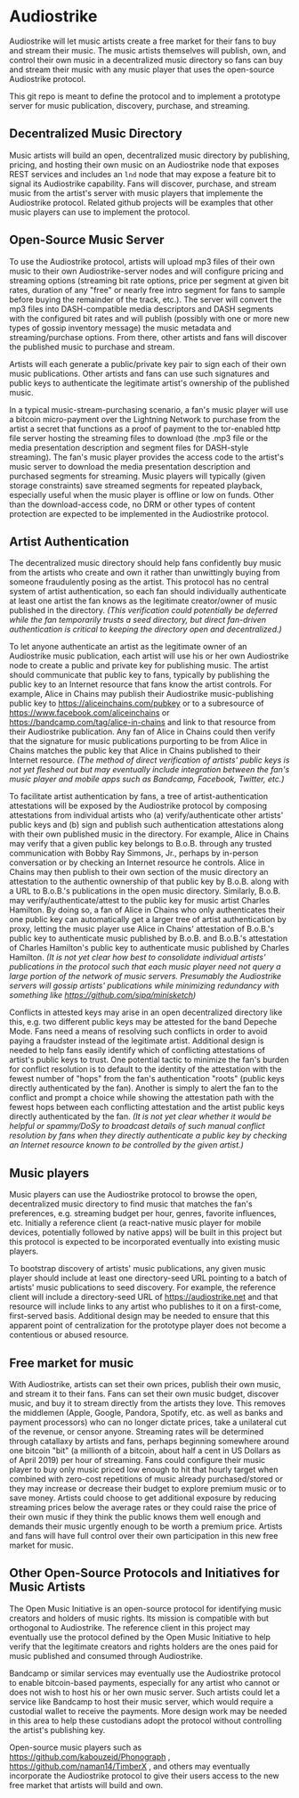 # Audiostrike

Audiostrike will let music artists create a free market for their fans to buy and stream their music. The music artists themselves will publish, own, and control their own music in a decentralized music directory so fans can buy and stream their music with any music player that uses the open-source Audiostrike protocol.

This git repo is meant to define the protocol and to implement a prototype server for music publication, discovery, purchase, and streaming.

## Decentralized Music Directory

Music artists will build an open, decentralized music directory by publishing, pricing, and hosting their own music on an Audiostrike node that exposes REST services and includes an `lnd` node that may expose a feature bit to signal its Audiostrike capability. Fans will discover, purchase, and stream music from the artist's server with music players that implemente the Audiostrike protocol. Related github projects will be examples that other music players can use to implement the protocol.

## Open-Source Music Server

To use the Audiostrike protocol, artists will upload mp3 files of their own music to their own Audiostrike-server nodes and will configure pricing and streaming options (streaming bit rate options, price per segment at given bit rates, duration of any "free" or nearly free intro segment for fans to sample before buying the remainder of the track, etc.). The server will convert the mp3 files into DASH-compatible media descriptors and DASH segments with the configured bit rates and will publish (possibly with one or more new types of gossip inventory message) the music metadata and streaming/purchase options. From there, other artists and fans will discover the published music to purchase and stream.

Artists will each generate a public/private key pair to sign each of their own music publications. Other artists and fans can use such signatures and public keys to authenticate the legitimate artist's ownership of the published music.

In a typical music-stream-purchasing scenario, a fan's music player will use a bitcoin micro-payment over the Lightning Network to purchase from the artist a secret that functions as a proof of payment to the tor-enabled http file server hosting the streaming files to download (the .mp3 file or the media presentation description and segment files for DASH-style streaming). The fan's music player provides the access code to the artist's music server to download the media presentation description and purchased segments for streaming. Music players will typically (given storage constraints) save streamed segments for repeated playback, especially useful when the music player is offline or low on funds. Other than the download-access code, no DRM or other types of content protection are expected to be implemented in the Audiostrike protocol.

## Artist Authentication

The decentralized music directory should help fans confidently buy music from the artists who create and own it rather than unwittingly buying from someone fraudulently posing as the artist. This protocol has no central system of artist authentication, so each fan should individually authenticate at least one artist the fan knows as the legitimate creator/owner of music published in the directory. *(This verification could potentially be deferred while the fan temporarily trusts a seed directory, but direct fan-driven authentication is critical to keeping the directory open and decentralized.)*

To let anyone authenticate an artist as the legitimate owner of an Audiostrike music publication, each artist will use his or her own Audiostrike node to create a public and private key for publishing music. The artist should communicate that public key to fans, typically by publishing the public key to an Internet resource that fans know the artist controls. For example, Alice in Chains may publish their Audiostrike music-publishing public key to https://aliceinchains.com/pubkey or to a subresource of https://www.facebook.com/aliceinchains or https://bandcamp.com/tag/alice-in-chains and link to that resource from their Audiostrike publication. Any fan of Alice in Chains could then verify that the signature for music publications purporting to be from Alice in Chains matches the public key that Alice in Chains published to their Internet resource. *(The method of direct verification of artists' public keys is not yet fleshed out but may eventually include integration between the fan's music player and mobile apps such as Bandcamp, Facebook, Twitter, etc.)*

To facilitate artist authentication by fans, a tree of artist-authentication attestations will be exposed by the Audiostrike protocol by composing attestations from individual artists who (a) verify/authenticate other artists' public keys and (b) sign and publish such authentication attestations along with their own published music in the directory. For example, Alice in Chains may verify that a given public key belongs to B.o.B. through any trusted communication with Bobby Ray Simmons, Jr., perhaps by in-person conversation or by checking an Internet resource he controls. Alice in Chains may then publish to their own section of the music directory an attestation to the authentic ownership of that public key by B.o.B. along with a URL to B.o.B.'s publications in the open music directory. Similarly, B.o.B. may verify/authenticate/attest to the public key for music artist Charles Hamilton. By doing so, a fan of Alice in Chains who only authenticates their one public key can automatically get a larger tree of artist authentication by proxy, letting the music player use Alice in Chains' attestation of B.o.B.'s public key to authenticate music published by B.o.B. and B.o.B.'s attestation of Charles Hamilton's public key to authenticate music published by Charles Hamilton. *(It is not yet clear how best to consolidate individual artists' publications in the protocol such that each music player need not query a large portion of the network of music servers. Presumably the Audiostrike servers will gossip artists' publications while minimizing redundancy with something like https://github.com/sipa/minisketch)*

Conflicts in attested keys may arise in an open decentralized directory like this, e.g. two different public keys may be attested for the band Depeche Mode. Fans need a means of resolving such conflicts in order to avoid paying a fraudster instead of the legitimate artist. Additional design is needed to help fans easily identify which of conflicting attestations of artist's public keys to trust. One potential tactic to minimize the fan's burden for conflict resolution is to default to the identity of the attestation with the fewest number of "hops" from the fan's authentication "roots" (public keys directly authenticated by the fan). Another is simply to alert the fan to the conflict and prompt a choice while showing the attestation path with the fewest hops between each conflicting attestation and the artist public keys directly authenticated by the fan. *(It is not yet clear whether it would be helpful or spammy/DoSy to broadcast details of such manual conflict resolution by fans when they directly authenticate a public key by checking an Internet resource known to be controlled by the given artist.)*

## Music players

Music players can use the Audiostrike protocol to browse the open, decentralized music directory to find music that matches the fan's preferences, e.g. streaming budget per hour, genres, favorite influences, etc. Initially a reference client (a react-native music player for mobile devices, potentially followed by native apps) will be built in this project but this protocol is expected to be incorporated eventually into existing music players.

To bootstrap discovery of artists' music publications, any given music player should include at least one directory-seed URL pointing to a batch of artists' music publications to seed discovery. For example, the reference client will include a directory-seed URL of https://audiostrike.net and that resource will include links to any artist who publishes to it on a first-come, first-served basis. Additional design may be needed to ensure that this apparent point of centralization for the prototype player does not become a contentious or abused resource.

## Free market for music

With Audiostrike, artists can set their own prices, publish their own music, and stream it to their fans. Fans can set their own music budget, discover music, and buy it to stream directly from the artists they love. This removes the middlemen (Apple, Google, Pandora, Spotify, etc. as well as banks and payment processors) who can no longer dictate prices, take a unilateral cut of the revenue, or censor anyone. Streaming rates will be determined through catallaxy by artists and fans, perhaps beginning somewhere around one bitcoin "bit" (a millionth of a bitcoin, about half a cent in US Dollars as of April 2019) per hour of streaming. Fans could configure their music player to buy only music priced low enough to hit that hourly target when combined with zero-cost repetitions of music already purchased/stored or they may increase or decrease their budget to explore premium music or to save money. Artists could choose to get additional exposure by reducing streaming prices below the average rates or they could raise the price of their own music if they think the public knows them well enough and demands their music urgently enough to be worth a premium price. Artists and fans will have full control over their own participation in this new free market for music.

## Other Open-Source Protocols and Initiatives for Music Artists

The Open Music Initiative is an open-source protocol for identifying music creators and holders of music rights. Its mission is compatible with but orthogonal to Audiostrike. The reference client in this project may eventually use the protocol defined by the Open Music Initiative to help verify that the legitimate creators and rights holders are the ones paid for music published and consumed through Audiostrike.

Bandcamp or similar services may eventually use the Audiostrike protocol to enable bitcoin-based payments, especially for any artist who cannot or does not wish to host his or her own music server. Such artists could let a service like Bandcamp to host their music server, which would require a custodial wallet to receive the payments. More design work may be needed in this area to help these custodians adopt the protocol without controlling the artist's publishing key.

Open-source music players such as https://github.com/kabouzeid/Phonograph , https://github.com/naman14/TimberX , and others may eventually incorporate the Audiostrike protocol to give their users access to the new free market that artists will build and own.
